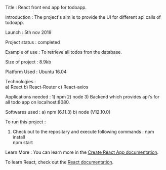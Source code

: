 Title : React front end app for todoapp.

Introduction : The project's aim is to provide the UI for different api calls of todoapp.

Launch : 5th nov 2019

Project status : completed

Example of use : To retrieve all todos fron the database.

Size of project : 8.9kb

Platform Used : Ubuntu 16.04

Technologies :  
    a) React
    b) React-Router
    c) React-axios 

Applications needed : 
    1) npm
    2) node 
    3) Backend which provides api's for all todo app on localhost:8080.

Softwares used : 
    a) npm (6.11.3)
    b) node (V12.10.0)

To run this project : 
1) Check out to the repositary and execute following commands : 
 npm install  
 npm start 

Learn More : 
You can learn more in the [Create React App documentation](https://facebook.github.io/create-react-app/docs/getting-started).

To learn React, check out the [React documentation](https://reactjs.org/).
